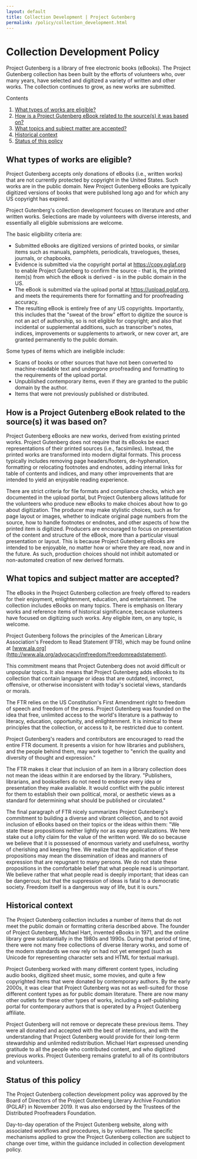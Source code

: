 ```yaml
---
layout: default
title: Collection Development | Project Gutenberg
permalink: /policy/collection_development.html
---
```


Collection Development Policy
=============================

Project Gutenberg is a library of free electronic books (eBooks).  The
Project Gutenberg collection has been built by the efforts of
volunteers who, over many years, have selected and digitized a variety
of written and other works. The collection continues to grow, as new
works are submitted.

<div class="contents">
Contents
<ol>
<li><a href="#what-types-of-works-are-eligible">What types of works are eligible?</a></li>
<li><a href="#how-is-a-project-gutenberg-ebook-related-to-the-sources-it-was-based-on">How is a Project Gutenberg eBook related to the source(s) it was based on?</a></li>
<li><a href="#what-topics-and-subject-matter-are-accepted">What topics and subject matter are accepted?</a></li>
<li><a href="#historical-context">Historical context</a></li>
<li><a href="#status-of-this-policy">Status of this policy</a></li>
</ol>
</div>

## What types of works are eligible?

Project Gutenberg accepts only donations of eBooks (i.e., written
works) that are not currently protected by copyright in the United
States. Such works are in the public domain.  New Project Gutenberg
eBooks are typically digitized versions of books that were published
long ago and for which any US copyright has expired.

Project Gutenberg's collection development focuses on literature and
other written works.  Selections are made by volunteers with diverse
interests, and essentially all eligible submissions are welcome.

The basic eligibility criteria are: 
- Submitted eBooks are digitized
versions of printed books, or similar items such as manuals,
pamphlets, periodicals, travelogues, theses, journals, or chapbooks.
- Evidence is submitted via the copyright portal at
https://copy.pglaf.org to enable Project Gutenberg to confirm the
source - that is, the printed item(s) from which the eBook is 
derived - is in the public domain in the US.
- The eBook is submitted via the
upload portal at https://upload.pglaf.org, and meets the requirements
there for formatting and for proofreading accuracy.  
- The resulting eBook is entirely free of any US
copyrights. Importantly, this includes that the "sweat of the brow"
effort to digitize the source is not an act of authorship, so is not
eligible for copyright; and also that incidental or supplemental
additions, such as transcriber's notes, indices, improvements or
supplements to artwork, or new cover art, are granted permanently to
the public domain.

Some types of items which are ineligible include: 
- Scans of books or other sources that have not been converted to
machine-readable text and undergone proofreading and formatting to the
requirements of the upload portal.
- Unpublished contemporary items, even if they are granted to the
public domain by the author.
- Items that were not previously published or distributed.

## How is a Project Gutenberg eBook related to the source(s) it was based on?

Project Gutenberg eBooks are new works, derived from existing printed
works. Project Gutenberg does not require that its eBooks be exact
representations of their printed sources (i.e., facsimiles). Instead,
the printed works are transformed into modern digital formats. This
process typically includes removing page headers/footers,
de-hyphenation, formatting or relocating footnotes and endnotes,
adding internal links for table of contents and indices, and many
other improvements that are intended to yield an enjoyable reading
experience.

There are strict criteria for file formats and compliance checks,
which are documented in the upload portal, but Project Gutenberg
allows latitude for the volunteers who produce new eBooks to make
choices about how to go about digitization. The producer may make
stylistic choices, such as for page layout or images, whether to
indicate original page numbers from the source, how to handle
footnotes or endnotes, and other aspects of how the printed item is
digitized. Producers are encouraged to focus on presentation of the
content and structure of the eBook, more than a particular visual
presentation or layout. This is because Project Gutenberg eBooks are
intended to be enjoyable, no matter how or where they are read, now
and in the future. As such, production choices should not inhibit
automated or non-automated creation of new derived formats.

## What topics and subject matter are accepted?

The eBooks in the Project Gutenberg collection are freely offered to
readers for their enjoyment, enlightenment, education, and
entertainment. The collection includes eBooks on many topics. There is
emphasis on literary works and reference items of historical
significance, because volunteers have focused on digitizing such
works. Any eligible item, on any topic, is welcome.

Project Gutenberg follows the principles of the American Library
Association's Freedom to Read Statement (FTR), which may be found
online at [www.ala.org](http://www.ala.org/advocacy/intfreedom/freedomreadstatement).

This commitment means that Project Gutenberg does not avoid difficult
or unpopular topics. It also means that Project Gutenberg adds eBooks
to its collection that contain language or ideas that are outdated,
incorrect, offensive, or otherwise inconsistent with today's societal
views, standards or morals.

The FTR relies on the US Constitution's First Amendment right to
freedom of speech and freedom of the press.  Project Gutenberg was
founded on the idea that free, unlimited access to the world's
literature is a pathway to literacy, education, opportunity, and
enlightenment. It is inimical to these principles that the collection,
or access to it, be restricted due to content.

Project Gutenberg's readers and contributors are encouraged to read
the entire FTR document. It presents a vision for how libraries and
publishers, and the people behind them, may work together to "enrich
the quality and diversity of thought and expression."

The FTR makes it clear that inclusion of an item in a library
collection does not mean the ideas within it are endorsed by the
library. "Publishers, librarians, and booksellers do not need to
endorse every idea or presentation they make available. It would
conflict with the public interest for them to establish their own
political, moral, or aesthetic views as a standard for determining
what should be published or circulated."

The final paragraph of FTR nicely summarizes Project Gutenberg's
commitment to building a diverse and vibrant collection, and to not
avoid inclusion of eBooks based on their topics or the ideas within
them: "We state these propositions neither lightly nor as easy
generalizations. We here stake out a lofty claim for the value of the
written word. We do so because we believe that it is possessed of
enormous variety and usefulness, worthy of cherishing and keeping
free. We realize that the application of these propositions may mean
the dissemination of ideas and manners of expression that are
repugnant to many persons. We do not state these propositions in the
comfortable belief that what people read is unimportant. We believe
rather that what people read is deeply important; that ideas can be
dangerous; but that the suppression of ideas is fatal to a democratic
society. Freedom itself is a dangerous way of life, but it is ours."

## Historical context

The Project Gutenberg collection includes a number of items that do
not meet the public domain or formatting criteria described above.
The founder of Project Gutenberg, Michael Hart, invented eBooks in
1971, and the online library grew substantially in the 1980s and
1990s. During that period of time, there were not many free
collections of diverse literary works, and some of the modern
standards we now rely on had not yet emerged (such as Unicode for
representing character sets and HTML for textual markup).

Project Gutenberg worked with many different content types, including
audio books, digitized sheet music, some movies, and quite a few
copyrighted items that were donated by contemporary authors. By the
early 2000s, it was clear that Project Gutenberg was not as
well-suited for those different content types as for public domain
literature. There are now many other outlets for these other types of
works, including a self-publishing portal for contemporary authors
that is operated by a Project Gutenberg affiliate.

Project Gutenberg will not remove or deprecate these previous
items. They were all donated and accepted with the best of intentions,
and with the understanding that Project Gutenberg would provide for
their long-term stewardship and unlimited redistribution. Michael Hart
expressed unending gratitude to all the people who contributed
content, and who digitized previous works. Project Gutenberg remains
grateful to all of its contributors and volunteers.

## Status of this policy

The Project Gutenberg collection development policy was approved by
the Board of Directors of the Project Gutenberg Literary Archive
Foundation (PGLAF) in November 2019. It was also endorsed by the
Trustees of the Distributed Proofreaders Foundation.

Day-to-day operation of the Project Gutenberg website, along with
associated workflows and procedures, is by volunteers. The specific
mechanisms applied to grow the Project Gutenberg collection are
subject to change over time, within the guidance included in
collection development policy.
